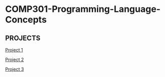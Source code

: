 # COMP301-Programming-Language-Concepts

## PROJECTS

[Project 1](https://github.com/aybarsinci/MYLET)

[Project 2](https://github.com/aybarsinci/MYLETREC)

[Project 3](https://github.com/aybarsinci/DATA-STRUCTURES)
